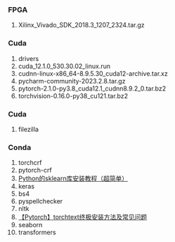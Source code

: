 ### FPGA
1. Xilinx_Vivado_SDK_2018.3_1207_2324.tar.gz


### Cuda
1. drivers
2. cuda_12.1.0_530.30.02_linux.run
3. cudnn-linux-x86_64-8.9.5.30_cuda12-archive.tar.xz
4. pycharm-community-2023.2.8.tar.gz
5. pytorch-2.1.0-py3.8_cuda12.1_cudnn8.9.2_0.tar.bz2
6. torchvision-0.16.0-py38_cu121.tar.bz2


### Cuda
1. filezilla
   
   

### Conda
1. torchcrf
2. pytorch-crf
3. [Python的sklearn库安装教程（超简单）](https://blog.csdn.net/2301_77836489/article/details/138615618)
4. keras
5. bs4
6. pyspellchecker
7. nltk
8. [【Pytorch】torchtext终极安装方法及常见问题](https://blog.csdn.net/zuoli_/article/details/129270408)
9. seaborn
10. transformers

